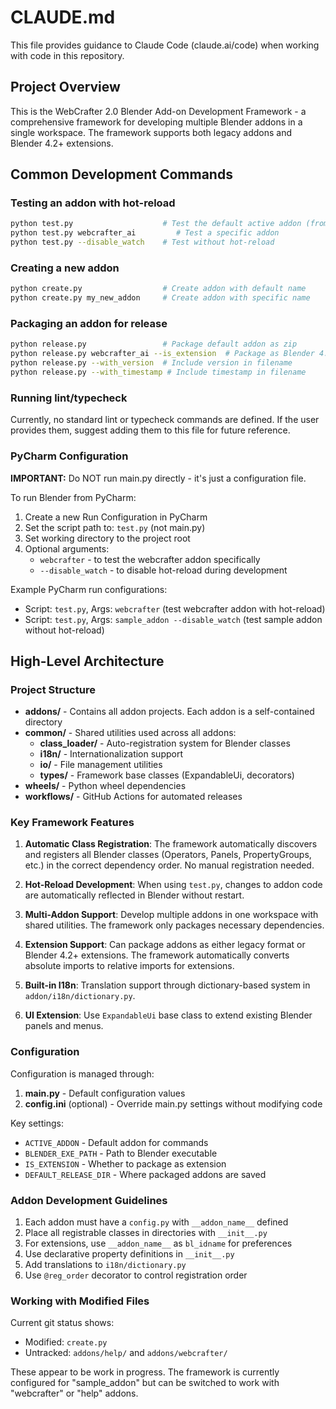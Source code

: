 # CLAUDE.md

This file provides guidance to Claude Code (claude.ai/code) when working with code in this repository.

## Project Overview

This is the WebCrafter 2.0 Blender Add-on Development Framework - a comprehensive framework for developing multiple Blender addons in a single workspace. The framework supports both legacy addons and Blender 4.2+ extensions.

## Common Development Commands

### Testing an addon with hot-reload
```bash
python test.py                    # Test the default active addon (from main.py)
python test.py webcrafter_ai         # Test a specific addon
python test.py --disable_watch    # Test without hot-reload
```

### Creating a new addon
```bash
python create.py                  # Create addon with default name
python create.py my_new_addon     # Create addon with specific name
```

### Packaging an addon for release
```bash
python release.py                 # Package default addon as zip
python release.py webcrafter_ai --is_extension  # Package as Blender 4.2+ extension
python release.py --with_version  # Include version in filename
python release.py --with_timestamp # Include timestamp in filename
```

### Running lint/typecheck
Currently, no standard lint or typecheck commands are defined. If the user provides them, suggest adding them to this file for future reference.

### PyCharm Configuration

**IMPORTANT:** Do NOT run main.py directly - it's just a configuration file.

To run Blender from PyCharm:
1. Create a new Run Configuration in PyCharm
2. Set the script path to: `test.py` (not main.py)
3. Set working directory to the project root
4. Optional arguments:
   - `webcrafter` - to test the webcrafter addon specifically
   - `--disable_watch` - to disable hot-reload during development

Example PyCharm run configurations:
- Script: `test.py`, Args: `webcrafter` (test webcrafter addon with hot-reload)
- Script: `test.py`, Args: `sample_addon --disable_watch` (test sample addon without hot-reload)

## High-Level Architecture

### Project Structure
- **addons/** - Contains all addon projects. Each addon is a self-contained directory
- **common/** - Shared utilities used across all addons:
  - **class_loader/** - Auto-registration system for Blender classes
  - **i18n/** - Internationalization support
  - **io/** - File management utilities
  - **types/** - Framework base classes (ExpandableUi, decorators)
- **wheels/** - Python wheel dependencies
- **workflows/** - GitHub Actions for automated releases

### Key Framework Features

1. **Automatic Class Registration**: The framework automatically discovers and registers all Blender classes (Operators, Panels, PropertyGroups, etc.) in the correct dependency order. No manual registration needed.

2. **Hot-Reload Development**: When using `test.py`, changes to addon code are automatically reflected in Blender without restart.

3. **Multi-Addon Support**: Develop multiple addons in one workspace with shared utilities. The framework only packages necessary dependencies.

4. **Extension Support**: Can package addons as either legacy format or Blender 4.2+ extensions. The framework automatically converts absolute imports to relative imports for extensions.

5. **Built-in I18n**: Translation support through dictionary-based system in `addon/i18n/dictionary.py`.

6. **UI Extension**: Use `ExpandableUi` base class to extend existing Blender panels and menus.

### Configuration

Configuration is managed through:
1. **main.py** - Default configuration values
2. **config.ini** (optional) - Override main.py settings without modifying code

Key settings:
- `ACTIVE_ADDON` - Default addon for commands
- `BLENDER_EXE_PATH` - Path to Blender executable
- `IS_EXTENSION` - Whether to package as extension
- `DEFAULT_RELEASE_DIR` - Where packaged addons are saved

### Addon Development Guidelines

1. Each addon must have a `config.py` with `__addon_name__` defined
2. Place all registrable classes in directories with `__init__.py`
3. For extensions, use `__addon_name__` as `bl_idname` for preferences
4. Use declarative property definitions in `__init__.py`
5. Add translations to `i18n/dictionary.py`
6. Use `@reg_order` decorator to control registration order

### Working with Modified Files

Current git status shows:
- Modified: `create.py`
- Untracked: `addons/help/` and `addons/webcrafter/`

These appear to be work in progress. The framework is currently configured for "sample_addon" but can be switched to work with "webcrafter" or "help" addons.